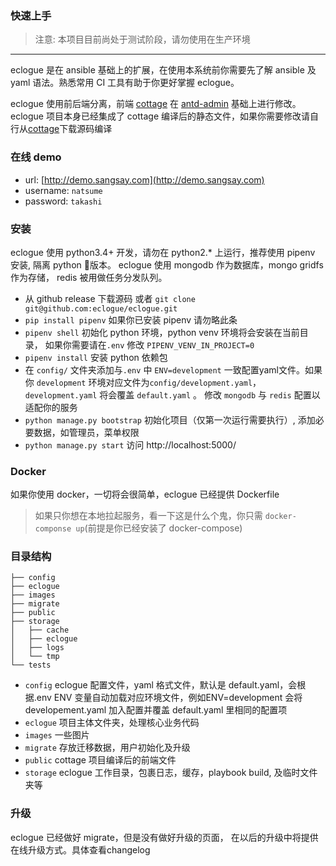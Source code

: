 ### 快速上手

> 注意: 本项目目前尚处于测试阶段，请勿使用在生产环境

---

eclogue 是在 ansible 基础上的扩展，在使用本系统前你需要先了解 ansible 及 yaml 语法。熟悉常用 CI 工具有助于你更好掌握 eclogue。

eclogue 使用前后端分离，前端 [cottage](https://github.com/eclogue/cottage) 在 [antd-admin](https://github.com/zuiidea/antd-admin) 基础上进行修改。
eclogue 项目本身已经集成了 cottage 编译后的静态文件，如果你需要修改请自行从[cottage](https://github.com/eclogue/cottage)下载源码编译

### 在线 demo
- url: [http://demo.sangsay.com](http://demo.sangsay.com)
- username: `natsume`
- password: `takashi`

### 安装
eclogue 使用 python3.4+ 开发，请勿在 python2.* 上运行，推荐使用 pipenv 安装, 隔离 python 版本。
eclogue 使用 mongodb 作为数据库，mongo gridfs 作为存储， redis 被用做任务分发队列。
- 从 github release 下载源码 或者 `git clone git@github.com:eclogue/eclogue.git` 
- `pip install pipenv` 如果你已安装 pipenv 请勿略此条
- `pipenv shell` 初始化 python 环境，python venv 环境将会安装在当前目录， 如果你需要请在`.env` 修改 `PIPENV_VENV_IN_PROJECT=0`
- `pipenv install` 安装 python 依赖包
- 在 `config/` 文件夹添加与`.env` 中 `ENV=development` 一致配置yaml文件。如果你 `development` 环境对应文件为`config/development.yaml`，`development.yaml` 将会覆盖 `default.yaml` 。
  修改 `mongodb` 与 `redis` 配置以适配你的服务
- `python manage.py bootstrap` 初始化项目（仅第一次运行需要执行）, 添加必要数据，如管理员，菜单权限
- `python manage.py start` 访问 http://localhost:5000/

### Docker
如果你使用 docker，一切将会很简单，eclogue 已经提供 Dockerfile
> 如果只你想在本地拉起服务，看一下这是什么个鬼，你只需 `docker-componse up`(前提是你已经安装了 docker-compose)

### 目录结构
```
├── config
├── eclogue
├── images
├── migrate
├── public
├── storage
│   ├── cache
│   ├── eclogue
│   ├── logs
│   └── tmp
└── tests
```
- `config` eclogue 配置文件，yaml 格式文件，默认是 default.yaml，会根据.env ENV 变量自动加载对应环境文件，例如ENV=development
会将 developement.yaml 加入配置并覆盖 default.yaml 里相同的配置项
- `eclogue` 项目主体文件夹，处理核心业务代码
- `images` 一些图片
- `migrate` 存放迁移数据，用户初始化及升级
- `public` cottage 项目编译后的前端文件
- `storage` eclogue 工作目录，包裹日志，缓存，playbook build, 及临时文件夹等


### 升级
eclogue 已经做好 migrate，但是没有做好升级的页面， 在以后的升级中将提供在线升级方式。具体查看changelog
